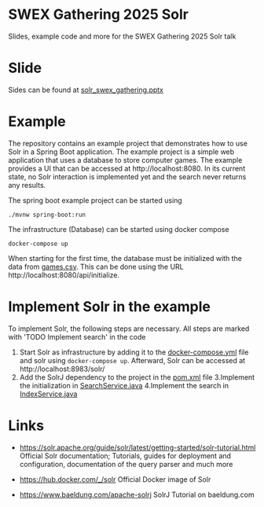# SWEX Gathering 2025 Solr
Slides, example code and more for the SWEX Gathering 2025 Solr talk

# Slide
Sides can be found at [solr_swex_gathering.pptx](./solr_swex_gathering.pptx)

# Example
The repository contains an example project that demonstrates how to use Solr in a Spring Boot application. The example project is a simple web application that uses a database to store computer games. The example provides a UI that can be accessed at http://localhost:8080. In its current state, no Solr interaction is implemented yet and the search never returns any results. 

The spring boot example project can be started using
```
./mvnw spring-boot:run
```
The infrastructure (Database) can be started using docker compose
```
docker-compose up
```

When starting for the first time, the database must be initialized with the data from [games.csv](src/main/resources/games.csv). This can be done using the URL http://localhost:8080/api/initialize.

# Implement Solr in the example
To implement Solr, the following steps are necessary. All steps are marked with 'TODO Implement search' in the code
1. Start Solr as infrastructure by adding it to the [docker-compose.yml](./docker-compose.yml) file and solr using `docker-compose up`. Afterward, Solr can be accessed at http://localhost:8983/solr/
2. Add the SolrJ dependency to the project in the [pom.xml](./pom.xml) file
3.Implement the initialization in [SearchService.java](./src/main/java/com/zuehlke/examples/swex_solr_demo/solr/SearchService.java)
4.Implement the search in [IndexService.java](src/main/java/com/zuehlke/examples/swex_solr_demo/solr/IndexService.java)

# Links

* https://solr.apache.org/guide/solr/latest/getting-started/solr-tutorial.html
Official Solr documentation; Tutorials, guides for deployment and configuration, documentation of the query parser and much more

* https://hub.docker.com/_/solr
Official Docker image of Solr

* https://www.baeldung.com/apache-solrj
SolrJ Tutorial on baeldung.com
